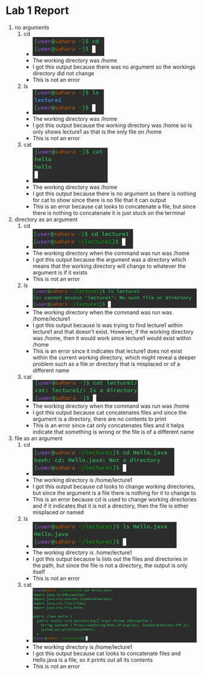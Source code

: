 # Lab 1 Report  
1. no arguments
   1. cd
      * ![cd](Screenshot2024-01-10170955.jpg)
      * The working directory was /home
      * I got this output because there was no argument so the workings directory did not change
      * This is not an error
   2. ls
      * ![Image](Screenshot2024-01-10171044.jpg)
      * The working directory was /home
      * I got this output because the working directory was /home so ls only shows lecture1 as that is the only file on /home
      * This is not an error
   3. cat
      * ![Image](l1s1.jpg)
      * The working directory was /home
      * I got this output because there is no argument so there is nothing for cat to show since there is no file that it can output
      * This is an error because cat looks to concatenate a file, but since there is nothing to concatenate it is just stuck on the terminal
2. directory as an argument
   1. cd
      * ![Image](Screenshot2024-01-10171349.jpg)
      * The working directory when the command was run was /home
      * I got this output because the argument was a directory which means that the working directory will change to whatever the argument is if it exists
      * This is not an error
   2. ls
      * ![Image](Screenshot2024-01-10171724.jpg)
      * The working directory when the command was run was /home/lecture1
      * I got this output because ls was trying to find lecture1 within lecture1 and that doesn't exist. However, if the working directory was /home, then it would work since lecture1 would exist within /home
      * This is an error since it indicates that lecture1 does not exist within the current working directory, which might reveal a deeper problem such as a file or directory that is misplaced or of a different name
   3. cat
      * ![Image](Screenshot2024-01-10172329.jpg)
      * The working directory when the command was run was /home
      * I got this output because cat concatenates files and since the argument is a directory, there are no contents to print
      * This is an error since cat only concatenates files and it helps indicate that something is wrong or the file is of a different name
3. file as an argument
   1. cd
      * ![Image](Screenshot2024-01-10172348.jpg)
      * The working directory is /home/lecture1
      * I got this output because cd looks to change working directories, but since the argument is a file there is nothing for it to change to
      * This is an error because cd is used to change working directories and if it indicates that it is not a directory, then the file is either misplaced or named
   2. ls
      * ![Image](Screenshot2024-01-10172405.jpg)
      * The working directory is .home/lecture1
      * I got this output because ls lists out the files and directories in the path, but since the file is not a directory, the output is only itself
      * This is not an error
   3. cat
      * ![Image](Screenshot2024-01-10172424.jpg)
      * The working directory is /home/lecture1
      * I got this output because cat looks to concatenate files and Hello.java is a file, so it prints out all its contents
      * This is not an error
